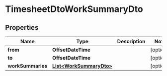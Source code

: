 

# TimesheetDtoWorkSummaryDto


## Properties

| Name | Type | Description | Notes |
|------------ | ------------- | ------------- | -------------|
|**from** | **OffsetDateTime** |  |  [optional] |
|**to** | **OffsetDateTime** |  |  [optional] |
|**workSummaries** | [**List&lt;WorkSummaryDto&gt;**](WorkSummaryDto.md) |  |  [optional] |



